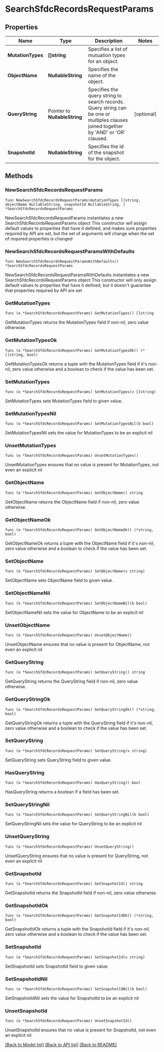 # SearchSfdcRecordsRequestParams

## Properties

Name | Type | Description | Notes
------------ | ------------- | ------------- | -------------
**MutationTypes** | **[]string** | Specifies a list of mutuation types for an object. | 
**ObjectName** | **NullableString** | Specifies the name of the object. | 
**QueryString** | Pointer to **NullableString** | Specifies the query string to search records. Query string can be one or multiples clauses joined together by &#39;AND&#39; or &#39;OR&#39; claused. | [optional] 
**SnapshotId** | **NullableString** | Specifies the id of the snapshot for the object. | 

## Methods

### NewSearchSfdcRecordsRequestParams

`func NewSearchSfdcRecordsRequestParams(mutationTypes []string, objectName NullableString, snapshotId NullableString, ) *SearchSfdcRecordsRequestParams`

NewSearchSfdcRecordsRequestParams instantiates a new SearchSfdcRecordsRequestParams object
This constructor will assign default values to properties that have it defined,
and makes sure properties required by API are set, but the set of arguments
will change when the set of required properties is changed

### NewSearchSfdcRecordsRequestParamsWithDefaults

`func NewSearchSfdcRecordsRequestParamsWithDefaults() *SearchSfdcRecordsRequestParams`

NewSearchSfdcRecordsRequestParamsWithDefaults instantiates a new SearchSfdcRecordsRequestParams object
This constructor will only assign default values to properties that have it defined,
but it doesn't guarantee that properties required by API are set

### GetMutationTypes

`func (o *SearchSfdcRecordsRequestParams) GetMutationTypes() []string`

GetMutationTypes returns the MutationTypes field if non-nil, zero value otherwise.

### GetMutationTypesOk

`func (o *SearchSfdcRecordsRequestParams) GetMutationTypesOk() (*[]string, bool)`

GetMutationTypesOk returns a tuple with the MutationTypes field if it's non-nil, zero value otherwise
and a boolean to check if the value has been set.

### SetMutationTypes

`func (o *SearchSfdcRecordsRequestParams) SetMutationTypes(v []string)`

SetMutationTypes sets MutationTypes field to given value.


### SetMutationTypesNil

`func (o *SearchSfdcRecordsRequestParams) SetMutationTypesNil(b bool)`

 SetMutationTypesNil sets the value for MutationTypes to be an explicit nil

### UnsetMutationTypes
`func (o *SearchSfdcRecordsRequestParams) UnsetMutationTypes()`

UnsetMutationTypes ensures that no value is present for MutationTypes, not even an explicit nil
### GetObjectName

`func (o *SearchSfdcRecordsRequestParams) GetObjectName() string`

GetObjectName returns the ObjectName field if non-nil, zero value otherwise.

### GetObjectNameOk

`func (o *SearchSfdcRecordsRequestParams) GetObjectNameOk() (*string, bool)`

GetObjectNameOk returns a tuple with the ObjectName field if it's non-nil, zero value otherwise
and a boolean to check if the value has been set.

### SetObjectName

`func (o *SearchSfdcRecordsRequestParams) SetObjectName(v string)`

SetObjectName sets ObjectName field to given value.


### SetObjectNameNil

`func (o *SearchSfdcRecordsRequestParams) SetObjectNameNil(b bool)`

 SetObjectNameNil sets the value for ObjectName to be an explicit nil

### UnsetObjectName
`func (o *SearchSfdcRecordsRequestParams) UnsetObjectName()`

UnsetObjectName ensures that no value is present for ObjectName, not even an explicit nil
### GetQueryString

`func (o *SearchSfdcRecordsRequestParams) GetQueryString() string`

GetQueryString returns the QueryString field if non-nil, zero value otherwise.

### GetQueryStringOk

`func (o *SearchSfdcRecordsRequestParams) GetQueryStringOk() (*string, bool)`

GetQueryStringOk returns a tuple with the QueryString field if it's non-nil, zero value otherwise
and a boolean to check if the value has been set.

### SetQueryString

`func (o *SearchSfdcRecordsRequestParams) SetQueryString(v string)`

SetQueryString sets QueryString field to given value.

### HasQueryString

`func (o *SearchSfdcRecordsRequestParams) HasQueryString() bool`

HasQueryString returns a boolean if a field has been set.

### SetQueryStringNil

`func (o *SearchSfdcRecordsRequestParams) SetQueryStringNil(b bool)`

 SetQueryStringNil sets the value for QueryString to be an explicit nil

### UnsetQueryString
`func (o *SearchSfdcRecordsRequestParams) UnsetQueryString()`

UnsetQueryString ensures that no value is present for QueryString, not even an explicit nil
### GetSnapshotId

`func (o *SearchSfdcRecordsRequestParams) GetSnapshotId() string`

GetSnapshotId returns the SnapshotId field if non-nil, zero value otherwise.

### GetSnapshotIdOk

`func (o *SearchSfdcRecordsRequestParams) GetSnapshotIdOk() (*string, bool)`

GetSnapshotIdOk returns a tuple with the SnapshotId field if it's non-nil, zero value otherwise
and a boolean to check if the value has been set.

### SetSnapshotId

`func (o *SearchSfdcRecordsRequestParams) SetSnapshotId(v string)`

SetSnapshotId sets SnapshotId field to given value.


### SetSnapshotIdNil

`func (o *SearchSfdcRecordsRequestParams) SetSnapshotIdNil(b bool)`

 SetSnapshotIdNil sets the value for SnapshotId to be an explicit nil

### UnsetSnapshotId
`func (o *SearchSfdcRecordsRequestParams) UnsetSnapshotId()`

UnsetSnapshotId ensures that no value is present for SnapshotId, not even an explicit nil

[[Back to Model list]](../README.md#documentation-for-models) [[Back to API list]](../README.md#documentation-for-api-endpoints) [[Back to README]](../README.md)


